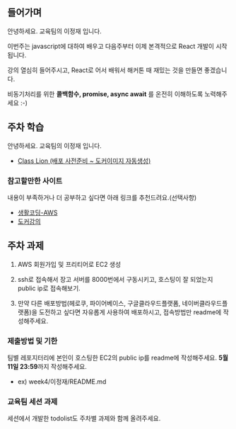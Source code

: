 ## 들어가며
안녕하세요. 교육팀의 이정재 입니다.

이번주는 javascript에 대하여 배우고 다음주부터 이제 본격적으로 React 개발이 시작됩니다. 

강의 열심히 들어주시고, React로 어서 배워서 해커톤 때 재밌는 것을 만들면 좋겠습니다.

비동기처리를 위한 **콜백함수, promise, async await** 를 온전히 이해하도록 노력해주세요 :-)

## 주차 학습
안녕하세요. 교육팀의 이정재 입니다.


- [Class Lion (배포 사전준비 ~ 도커이미지 자동생성)](https://classlion.net/)

### 참고할만한 사이트
내용이 부족하거나 더 공부하고 싶다면 아래 링크를 추천드려요.(선택사항)
- [생활코딩-AWS](https://www.youtube.com/playlist?list=PLuHgQVnccGMC5AYnBg8ffg5utOLwEj4fZ)
- [도커강의](https://www.youtube.com/watch?v=ePpiEy_C_jk&list=PLnIaYcDMsSczk-byS2iCDmQCfVU_KHWDk)

## 주차 과제
1. AWS 회원가입 및 프리티어로 EC2 생성
    
2. ssh로 접속해서 장고 서버를 8000번에서 구동시키고, 호스팅이 잘 되었는지 public ip로 접속해보기.

3. 만약 다른 배포방법(헤로쿠, 파이어베이스, 구글클라우드플랫폼, 네이버클라우드플랫폼)을 도전하고 싶다면 자유롭게 사용하여 배포하시고, 접속방법만 readme에 작성해주세요.

### 제출방법 및 기한
팀별 레포지터리에 본인이 호스팅한 EC2의 public ip를 readme에 작성해주세요. 
**5월 11일 23:59**까지 작성해주세요.
- ex) week4/이정재/README.md


### 교육팀 세션 과제
세션에서 개발한 todolist도 주차별 과제와 함께 올려주세요.
